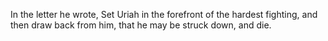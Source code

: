 In the letter he wrote, Set Uriah in the forefront of the hardest fighting, and then draw back from him, that he may be struck down, and die.
